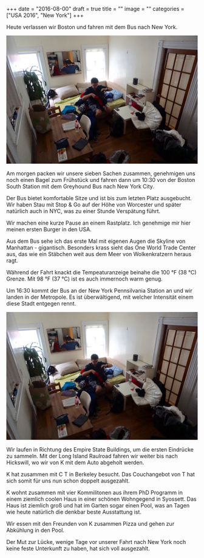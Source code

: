 +++
date = "2016-08-00"
draft = true
title = ""
image = ""
categories = ["USA 2016", "New York"]
+++

Heute verlassen wir Boston und fahren 
mit dem Bus nach New York. 

![Couch](/images/2016-08-13_Couch.jpg)

Am morgen packen wir unsere sieben Sachen zusammen, genehmigen uns noch einen Bagel 
zum Frühstück und fahren dann 
um 10:30 von der
Boston South Station mit dem Greyhound Bus
nach New York City. 

Der Bus bietet komfortable Sitze und ist bis zum letzten Platz ausgebucht. 
Wir haben Stau mit Stop & Go auf der Höhe von Worcester und später natürlich auch in NYC, was zu einer Stunde Verspätung führt. 

Wir machen eine kurze Pause an einem Rastplatz. Ich genehmige mir hier meinen ersten Burger in den USA. 

Aus dem Bus sehe ich das erste Mal mit 
eigenen Augen die Skyline von Manhattan - gigantisch. 
Besonders krass sieht das 
One World Trade Center aus, 
das wie ein Stäbchen weit aus dem Meer von
Wolkenkratzern heraus ragt. 

Während der Fahrt knackt die Tempeaturanzeige
beinahe die 100 °F (38 °C) Grenze. Mit 98 °F (37 °C) ist es auch immernoch warm genug. 

Um 16:30 kommt der Bus an der New York
Pennsilvania Station an und wir landen 
in der Metropole. 
Es ist überwältigend, mit welcher Intensität
einem diese Stadt entgegen rennt. 

![Couch](/images/2016-08-13_Couch.jpg)

Wir laufen in Richtung des Empire State Buildings,
um die ersten Eindrücke zu sammeln. 
Mit der Long Island Raulroad fahren wir weiter
bis nach Hickswill, wo wir von K mit 
dem Auto abgeholt werden. 

K hat zusammen mit C T in Berkeley besucht. 
Das Couchangebot von T hat sich somit für uns
nun schon doppelt ausgezahlt. 

K wohnt zusammen mit vier Kommilitonen aus
ihrem PhD Programm in einem ziemlich 
coolen Haus in einer schönen Wohngegend in
Syossett. Das Haus ist ziemlich groß und hat
im Garten sogar einen Pool, was an Tagen
wie heute natürlich die denkbar beste Ausstattung ist. 

Wir essen mit den Freunden von K zusammen Pizza und gehen zur Abkühlung in den Pool. 

Der Mut zur Lücke, wenige Tage vor unserer
Fahrt nach New York noch keine feste Unterkunft zu haben, hat sich voll ausgezahlt. 